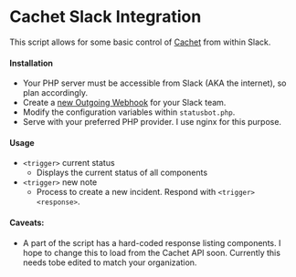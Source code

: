# Cachet Slack Integration
This script allows for some basic control of [Cachet](http://cachethq.io) from within Slack.

#### Installation

- Your PHP server must be accessible from Slack (AKA the internet), so plan accordingly.
- Create a [new Outgoing Webhook](https://my.slack.com/services/new/outgoing-webhook) for your Slack team.
- Modify the configuration variables within `statusbot.php`.
- Serve with your preferred PHP provider. I use nginx for this purpose.

#### Usage

- `<trigger>` current status
    - Displays the current status of all components
- `<trigger>` new note
    - Process to create a new incident. Respond with `<trigger> <response>`.
    
#### Caveats:
- A part of the script has a hard-coded response listing components. I hope to
change this to load from the Cachet API soon. Currently this needs tobe edited
to match your organization.